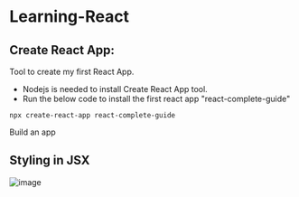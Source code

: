 # Learning-React

## Create React App:
Tool to create my first React App.
- Nodejs is needed to install Create React App tool.
- Run the below code to install the first react app "react-complete-guide"

```react
npx create-react-app react-complete-guide
```
Build an app


## Styling in JSX

![image](https://user-images.githubusercontent.com/79841341/181273158-9a2eb8a4-d1da-447a-b9cf-ef5c03988ee7.png)
